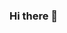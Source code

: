 ### Hi there 👋

<!--
**holmofy/holmofy** is a ✨ _special_ ✨ repository because its `README.md` (this file) appears on your GitHub profile.

Here are some ideas to get you started:

- 🔭 I’m currently working on DarcyTech
- 🌱 I’m currently learning Java / Shell
- 💬 About me : https://www.hufeifei.cn/resume.html
